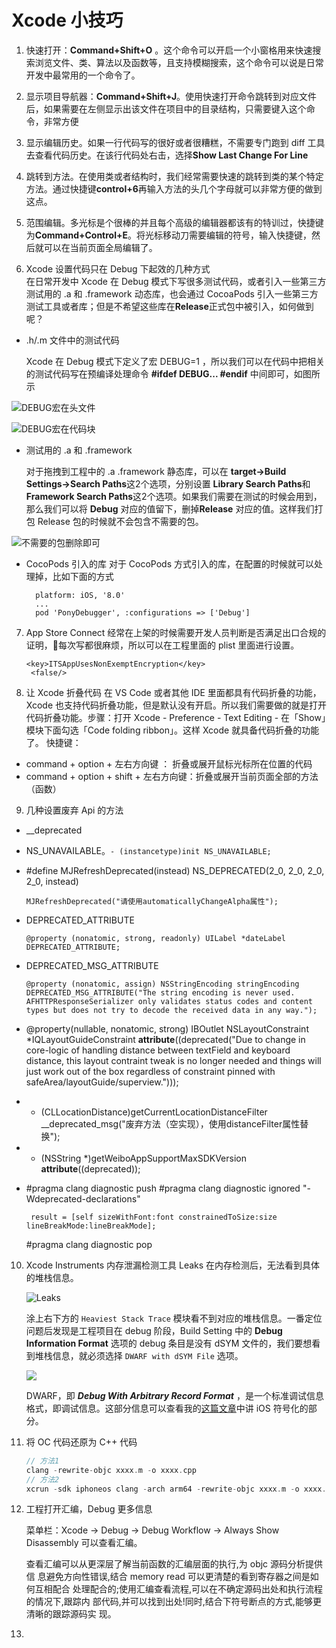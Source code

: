 # Xcode 小技巧

1. 快速打开：**Command+Shift+O** 。这个命令可以开启一个小窗格用来快速搜索浏览文件、类、算法以及函数等，且支持模糊搜索，这个命令可以说是日常开发中最常用的一个命令了。

2. 显示项目导航器：**Command+Shift+J**。使用快速打开命令跳转到对应文件后，如果需要在左侧显示出该文件在项目中的目录结构，只需要键入这个命令，非常方便

3. 显示编辑历史。如果一行代码写的很好或者很糟糕，不需要专门跑到 diff 工具去查看代码历史。在该行代码处右击，选择**Show Last Change For Line**

4. 跳转到方法。在使用类或者结构时，我们经常需要快速的跳转到类的某个特定方法。通过快捷键**control+6**再输入方法的头几个字母就可以非常方便的做到这点。

5. 范围编辑。多光标是个很棒的并且每个高级的编辑器都该有的特训过，快捷键为**Command+Control+E**。将光标移动刀需要编辑的符号，输入快捷键，然后就可以在当前页面全局编辑了。

6. Xcode 设置代码只在 Debug 下起效的几种方式  
   在日常开发中 Xcode 在 Debug 模式下写很多测试代码，或者引入一些第三方测试用的 .a 和 .framework 动态库，也会通过 CocoaPods 引入一些第三方测试工具或者库；但是不希望这些库在**Release**正式包中被引入，如何做到呢？
* .h/.m 文件中的测试代码
  
  Xcode 在 Debug 模式下定义了宏 DEBUG=1 ，所以我们可以在代码中把相关的测试代码写在预编译处理命令 **\#ifdef DEBUG... \#endif** 中间即可，如图所示

![DEBUG宏在头文件](https://github.com/FantasticLBP/knowledge-kit/raw/master/assets/WX20180626-144101@2x.png)

![DEBUG宏在代码块](https://raw.githubusercontent.com/FantasticLBP/knowledge-kit/master/assets/WX20180626-144240@2x.png)

* 测试用的 .a 和 .framework  
  
    对于拖拽到工程中的 .a .framework 静态库，可以在 **target-&gt;Build Settings-&gt;Search Paths**这2个选项，分别设置 **Library Search Paths**和**Framework Search Paths**这2个选项。如果我们需要在测试的时候会用到，那么我们可以将 **Debug** 对应的值留下，删掉**Release** 对应的值。这样我们打包 Release 包的时候就不会包含不需要的包。  

![不需要的包删除即可](https://raw.githubusercontent.com/FantasticLBP/knowledge-kit/master/assets/WX20180626-144819@2x.png)

* CocoPods 引入的库
    对于 CocoPods 方式引入的库，在配置的时候就可以处理掉，比如下面的方式
  
  ```
    platform: iOS, '8.0'
    ...
    pod 'PonyDebugger', :configurations => ['Debug']
  ```
7. App Store Connect 经常在上架的时候需要开发人员判断是否满足出口合规的证明，每次写都很麻烦，所以可以在工程里面的 plist 里面进行设置。
   
   ```
   <key>ITSAppUsesNonExemptEncryption</key>
    <false/>
   ```

8. 让 Xcode 折叠代码
   在 VS Code 或者其他 IDE 里面都具有代码折叠的功能，Xcode 也支持代码折叠功能，但是默认没有开启。所以我们需要做的就是打开代码折叠功能。步骤：打开 Xcode - Preference - Text Editing - 在「Show」模块下面勾选「Code folding ribbon」。这样 Xcode 就具备代码折叠的功能了。
   快捷键：
- command + option + 左右方向键 ： 折叠或展开鼠标光标所在位置的代码
- command + option + shift + 左右方向键：折叠或展开当前页面全部的方法（函数）
9. 几种设置废弃 Api 的方法
- __deprecated

- NS_UNAVAILABLE。`- (instancetype)init NS_UNAVAILABLE;`

- #define MJRefreshDeprecated(instead) NS_DEPRECATED(2_0, 2_0, 2_0, 2_0, instead)
  
  ```
  MJRefreshDeprecated("请使用automaticallyChangeAlpha属性");
  ```

- DEPRECATED_ATTRIBUTE
  
  ```
  @property (nonatomic, strong, readonly) UILabel *dateLabel DEPRECATED_ATTRIBUTE;
  ```

- DEPRECATED_MSG_ATTRIBUTE
  
  ```
  @property (nonatomic, assign) NSStringEncoding stringEncoding DEPRECATED_MSG_ATTRIBUTE("The string encoding is never used. AFHTTPResponseSerializer only validates status codes and content types but does not try to decode the received data in any way.");
  ```

- @property(nullable, nonatomic, strong) IBOutlet NSLayoutConstraint *IQLayoutGuideConstraint __attribute__((deprecated("Due to change in core-logic of handling distance between textField and keyboard distance, this layout contraint tweak is no longer needed and things will just work out of the box regardless of constraint pinned with safeArea/layoutGuide/superview.")));

- + (CLLocationDistance)getCurrentLocationDistanceFilter __deprecated_msg("废弃方法（空实现），使用distanceFilter属性替换");

- + (NSString *)getWeiboAppSupportMaxSDKVersion __attribute__((deprecated));

- #pragma clang diagnostic push
  #pragma clang diagnostic ignored "-Wdeprecated-declarations"
  
       result = [self sizeWithFont:font constrainedToSize:size lineBreakMode:lineBreakMode];
  
  #pragma clang diagnostic pop
10. Xcode Instruments 内存泄漏检测工具 Leaks 在内存检测后，无法看到具体的堆栈信息。
    
    ![Leaks](https://raw.githubusercontent.com/FantasticLBP/knowledge-kit/master/assets/2020-11-25-InstrumentMemoryLeaks.jpg)
    
    涂上右下方的 `Heaviest Stack Trace` 模块看不到对应的堆栈信息。一番定位问题后发现是工程项目在 debug 阶段，Build Setting 中的 **Debug Information Format** 选项的 debug 条目是没有 dSYM 文件的，我们要想看到堆栈信息，就必须选择 `DWARF with dSYM File` 选项。
    
    ![](https://raw.githubusercontent.com/FantasticLBP/knowledge-kit/master/assets/2020-11-25-BuildSettingsDebugInformationFormat.png)
    
    DWARF，即 ***Debug With Arbitrary Record Format*** ，是一个标准调试信息格式，即调试信息。这部分信息可以查看我的[这篇文章](./1.74.md)中讲 iOS 符号化的部分。

11. 将 OC 代码还原为 C++ 代码
    
    ```objectivec
    // 方法1
    clang -rewrite-objc xxxx.m -o xxxx.cpp
    // 方法2
    xcrun -sdk iphoneos clang -arch arm64 -rewrite-objc xxxx.m -o xxxx.cpp
    ```

12. 工程打开汇编，Debug 更多信息
    
    菜单栏：Xcode -> Debug -> Debug Workflow -> Always Show Disassembly 可以查看汇编。
    
    查看汇编可以从更深层了解当前函数的汇编层面的执行,为 objc 源码分析提供信
    息避免方向性错误,结合 memory read 可以更清楚的看到寄存器之间是如何互相配合
    处理配合的;使用汇编查看流程,可以在不确定源码出处和执行流程的情况下,跟踪内
    部代码,并可以找到出处!同时,结合下符号断点的方式,能够更清晰的跟踪源码实
    现。

13. 